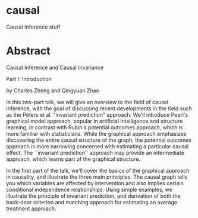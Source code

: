 # causal
Causal Inference stuff

# Abstract

Causal Inference and Causal Invariance

Part I: Introduction

by Charles Zheng and Qingyuan Zhao

In this two-part talk, we will give an overview to the field of causal inference, with the goal of discussing recent developments in the field such as the Peters et al. "invariant prediction" approach.  We'll introduce Pearl's graphical model approach, popular in artificial intelligence and structure learning, in contrast with Rubin's potential outcomes approach, which is more familiar with statisticians.  While the graphical approach emphasizes discovering the entire causal structure of the graph, the potential outcomes approach is more narrowing concerned with estimating a particular causal effect.  The ``invariant prediction'' approach may provide an intermediate approach, which learns part of the graphical structure.

In the first part of the talk, we'll cover the basics of the graphical approach in causality, and illustrate the three main principles.  The causal graph tells you which variables are affected by intervention and also implies certain conditional independence relationships.  Using simple examples, we illustrate the principle of invariant prediction, and derivation of both the back-door criterion and matching approach for estimating an average treatment approach.
